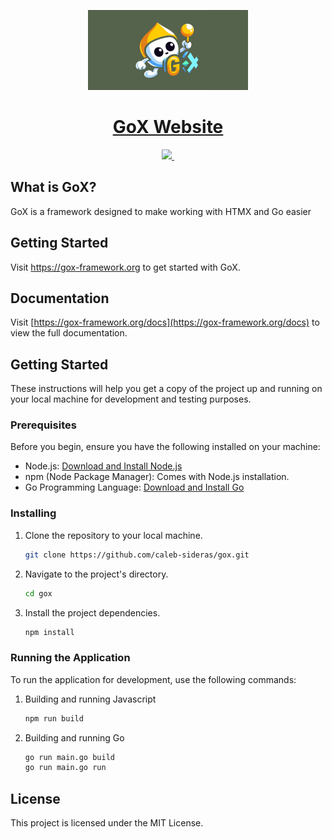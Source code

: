 <p align="center">
  <a href="https://gox-framework.org">
    <picture>
      <img src="/static/assets/gox-mascot-hor.png" height="128">
    </picture>
    <h1 align="center">GoX Website</h1>
  </a>
</p>

<p align="center">
  <a aria-label="GoX logo" href="https://gox-framework.org">
    <img src="https://img.shields.io/badge/MADE%20BY%20Caleb%20Sideras-000000.svg?style=for-the-badge&logo=Go&labelColor=000">
  </a>
  <a aria-label="License">
    <img alt="" src="https://img.shields.io/npm/l/next.svg?style=for-the-badge&labelColor=000000">
  </a>
</p>

## What is GoX?

GoX is a framework designed to make working with HTMX and Go easier

## Getting Started

Visit <a aria-label="next.js learn" href="https://gox-framework.org">https://gox-framework.org</a> to get started with GoX.

## Documentation

Visit [https://gox-framework.org/docs](https://gox-framework.org/docs) to view the full documentation.

## Getting Started

These instructions will help you get a copy of the project up and running on your local machine for development and testing purposes.

### Prerequisites

Before you begin, ensure you have the following installed on your machine:

- Node.js: [Download and Install Node.js](https://nodejs.org/)
- npm (Node Package Manager): Comes with Node.js installation.
- Go Programming Language: [Download and Install Go](https://golang.org/doc/install)


### Installing

1. Clone the repository to your local machine.

   ```bash
   git clone https://github.com/caleb-sideras/gox.git
   ```

2. Navigate to the project's directory.

   ```bash
   cd gox
   ```

3. Install the project dependencies.

   ```bash
   npm install
   ```

### Running the Application

To run the application for development, use the following commands:

1. Building and running Javascript

   ```bash
   npm run build
   ```

2. Building and running Go

   ```bash
   go run main.go build
   go run main.go run
   ```

## License
This project is licensed under the MIT License.

